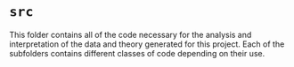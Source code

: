 # `src`

This folder contains all of the code necessary for the analysis and
interpretation of the data and theory generated for this project. Each of the
subfolders contains different classes of code depending on their use.
